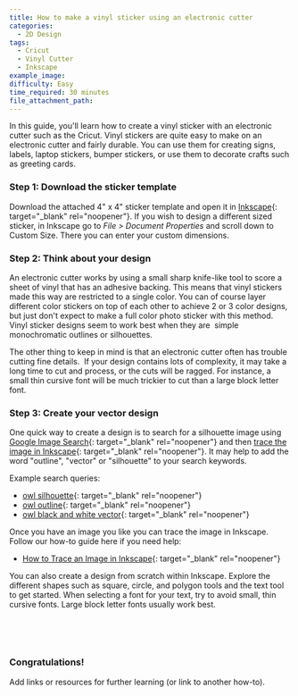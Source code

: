 ```yaml
---
title: How to make a vinyl sticker using an electronic cutter
categories:
  - 2D Design
tags:
  - Cricut
  - Vinyl Cutter
  - Inkscape
example_image:
difficulty: Easy
time_required: 30 minutes
file_attachment_path:
---
```


In this guide, you'll learn how to create a vinyl sticker with an electronic cutter such as the Cricut. Vinyl stickers are quite easy to make on an electronic cutter and fairly durable. You can use them for creating signs, labels, laptop stickers, bumper stickers, or use them to decorate crafts such as greeting cards.

### Step 1: Download the sticker template

Download the attached 4" x 4" sticker template and open it in [Inkscape](http://www.inkscape.org){: target="_blank" rel="noopener"}. If you wish to design a different sized sticker, in Inkscape go to *File &gt; Document Properties* and scroll down to Custom Size. There you can enter your custom dimensions.

### Step 2: Think about your design

An electronic cutter works by using a small sharp knife-like tool to score a sheet of vinyl that has an adhesive backing. This means that vinyl stickers made this way are restricted to a single color. You can of course layer different color stickers on top of each other to achieve 2 or 3 color designs, but just don't expect to make a full color photo sticker with this method. Vinyl sticker designs seem to work best when they are&nbsp; simple monochromatic outlines or silhouettes.

The other thing to keep in mind is that an electronic cutter often has trouble cutting fine details.&nbsp; If your design contains lots of complexity, it may take a long time to cut and process, or the cuts will be ragged. For instance, a small thin cursive font will be much trickier to cut than a large block letter font.

### Step 3: Create your vector design

One quick way to create a design is to search for a silhouette image using [Google Image Search](http://images.google.com){: target="_blank" rel="noopener"} and then [trace the image in Inkscape](https://cplmakerlab.github.io/guide/how-to-trace-an-image-in-inkscape/){: target="_blank" rel="noopener"}. It may help to add the word "outline", "vector" or "silhouette" to your search keywords.

Example search queries:

* [owl silhouette](https://www.google.com/search?tbm=isch&amp;source=hp&amp;biw=1280&amp;bih=703&amp;ei=c9kuYMuYLIyUsgXty5Ao&amp;q=owl+silhouette&amp;oq=owl+silh&amp;gs_lcp=CgNpbWcQAxgAMgUIABCxAzICCAAyAggAMgIIADICCAAyAggAMgIIADICCAAyAggAMgIIADoICAAQsQMQgwFQ5gtYuhpgiiJoAHAAeAGAAZgCiAHPCZIBBTAuNy4xmAEAoAEBqgELZ3dzLXdpei1pbWc&amp;sclient=img){: target="_blank" rel="noopener"}
* [owl outline](https://www.google.com/search?q=owl+outline&amp;tbm=isch&amp;ved=2ahUKEwi0g7aDrvTuAhURkawKHc_OD8gQ2-cCegQIABAA&amp;oq=owl+outline&amp;gs_lcp=CgNpbWcQAzIFCAAQsQMyBAgAEEMyBAgAEEMyAggAMgIIADICCAAyAggAMgIIADICCAAyAggAOgcIABCxAxBDUKsgWPMpYPYsaABwAHgAgAHXAogB8AuSAQcwLjguMC4xmAEAoAEBqgELZ3dzLXdpei1pbWfAAQE&amp;sclient=img&amp;ei=o9kuYPSlOJGisgXPnb_ADA&amp;bih=703&amp;biw=1280){: target="_blank" rel="noopener"}
* [owl black and white vector](https://www.google.com/search?q=owl+black+and+white+vector&amp;tbm=isch&amp;ved=2ahUKEwichI6ervTuAhVNcqwKHZr2BnEQ2-cCegQIABAA&amp;oq=owl+black+and+white+vector&amp;gs_lcp=CgNpbWcQA1AAWABgntsBaABwAHgAgAEAiAEAkgEAmAEAqgELZ3dzLXdpei1pbWc&amp;sclient=img&amp;ei=29kuYNyqNs3ksQWa7ZuIBw&amp;bih=703&amp;biw=1280){: target="_blank" rel="noopener"}

Once you have an image you like you can trace the image in Inkscape. Follow our how-to guide here if you need help:

* [How to Trace an Image in Inkscape](https://cplmakerlab.github.io/guide/how-to-trace-an-image-in-inkscape/){: target="_blank" rel="noopener"}

You can also create a design from scratch within Inkscape. Explore the different shapes such as square, circle, and polygon tools and the text tool to get started. When selecting a font for your text, try to avoid small, thin cursive fonts. Large block letter fonts usually work best.

&nbsp;

&nbsp;

### Congratulations\!

Add links or resources for further learning (or link to another how-to).
